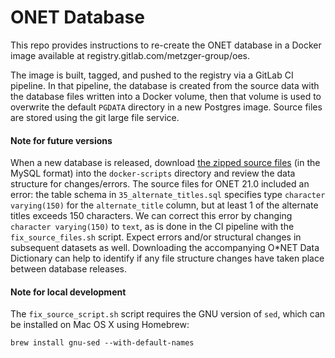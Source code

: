 # ONET Database

This repo provides instructions to re-create the ONET database in a Docker image available at registry.gitlab.com/metzger-group/oes<tag>.

The image is built, tagged, and pushed to the registry via a GitLab CI pipeline. In that pipeline, the database is created from the source data with the database files written into a Docker volume, then that volume is used to overwrite the default `PGDATA` directory in a new Postgres image. Source files are stored using the git large file service.

#### Note for future versions

When a new database is released, download [the zipped source files](https://www.onetcenter.org/database.html) (in the MySQL format) into the `docker-scripts` directory and review the data structure for changes/errors. The source files for ONET 21.0 included an error: the table schema in `35_alternate_titles.sql` specifies type `character varying(150)` for the `alternate_title` column, but at least 1 of the alternate titles exceeds 150 characters. We can correct this error by changing `character varying(150)` to `text`, as is done in the CI pipeline with the `fix_source_files.sh` script. Expect errors and/or structural changes in subsequent datasets as well. Downloading the accompanying O*NET Data Dictionary can help to identify if any file structure changes have taken place between database releases.

#### Note for local development

The `fix_source_script.sh` script requires the GNU version of `sed`, which can be installed on Mac OS X using Homebrew:

    brew install gnu-sed --with-default-names
